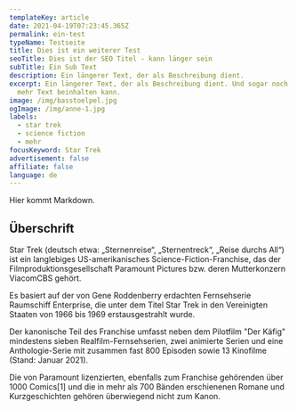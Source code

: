 ```yaml
---
templateKey: article
date: 2021-04-19T07:23:45.365Z
permalink: ein-test
typeName: Testseite
title: Dies ist ein weiterer Test
seoTitle: Dies ist der SEO Titel - kann länger sein
subTitle: Ein Sub Text
description: Ein längerer Text, der als Beschreibung dient.
excerpt: Ein längerer Text, der als Beschreibung dient. Und sogar noch etwas
  mehr Text beinhalten kann.
image: /img/basstoelpel.jpg
ogImage: /img/anne-1.jpg
labels:
  - star trek
  - science fiction
  - mehr
focusKeyword: Star Trek
advertisement: false
affiliate: false
language: de
---
```

Hier kommt Markdown.

## Überschrift

Star Trek (deutsch etwa: „Sternenreise“, „Sternentreck“, „Reise durchs All“) ist ein langlebiges US-amerikanisches Science-Fiction-Franchise, das der Filmproduktionsgesellschaft Paramount Pictures bzw. deren Mutterkonzern ViacomCBS gehört. 

Es basiert auf der von Gene Roddenberry erdachten Fernsehserie Raumschiff Enterprise, die unter dem Titel Star Trek in den Vereinigten Staaten von 1966 bis 1969 erstausgestrahlt wurde. 

Der kanonische Teil des Franchise umfasst neben dem Pilotfilm "Der Käfig" mindestens sieben Realfilm-Fernsehserien, zwei animierte Serien und eine Anthologie-Serie mit zusammen fast 800 Episoden sowie 13 Kinofilme (Stand: Januar 2021). 

Die von Paramount lizenzierten, ebenfalls zum Franchise gehörenden über 1000 Comics[1] und die in mehr als 700 Bänden erschienenen Romane und Kurzgeschichten gehören überwiegend nicht zum Kanon.